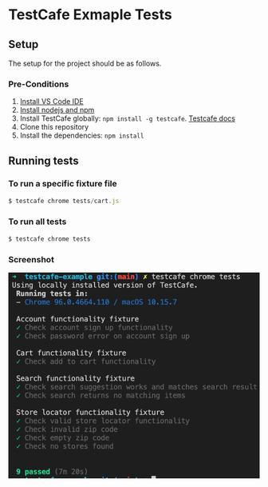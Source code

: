 # TestCafe Exmaple Tests

## Setup
The setup for the project should be as follows.
### Pre-Conditions
1. [Install VS Code IDE](https://code.visualstudio.com/download)
2. [Install nodejs and npm](https://nodejs.org/en/download/)
3. Install TestCafe globally: `npm install -g testcafe`. [Testcafe docs](https://devexpress.github.io/testcafe/)
4. Clone this repository
5. Install the dependencies: `npm install`

## Running tests

### To run a specific fixture file
```js
$ testcafe chrome tests/cart.js 
```

### To run all tests
```js
$ testcafe chrome tests
```


### Screenshot

![Alt text](/screenshot.png)